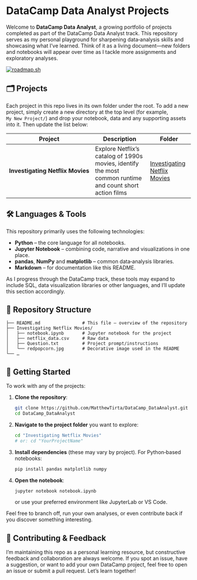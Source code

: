 # DataCamp Data Analyst Projects

Welcome to **DataCamp Data Analyst**, a growing portfolio of projects completed as part of the DataCamp Data Analyst track.  This repository serves as my personal playground for sharpening data‑analysis skills and showcasing what I’ve learned.  Think of it as a living document—new folders and notebooks will appear over time as I tackle more assignments and exploratory analyses.

<a href="https://roadmap.sh"><img src="https://roadmap.sh/card/tall/6787ad7396e9097300d0738e?variant=dark&roadmaps=data-analyst%2Cai-data-scientist" alt="roadmap.sh"/></a>

## 🗂️ Projects

Each project in this repo lives in its own folder under the root.  To add a new project, simply create a new directory at the top level (for example, `My New Project/`) and drop your notebook, data and any supporting assets into it.  Then update the list below:

| Project                               | Description                                                  | Folder |
|---------------------------------------|--------------------------------------------------------------|--------|
| **Investigating Netflix Movies**      | Explore Netflix’s catalog of 1990s movies, identify the most common runtime and count short action films | [Investigating Netflix Movies](Investigating%20Netflix%20Movies/) |

## 🛠️ Languages & Tools

This repository primarily uses the following technologies:

* **Python** – the core language for all notebooks.
* **Jupyter Notebook** – combining code, narrative and visualizations in one place.
* **pandas**, **NumPy** and **matplotlib** – common data‑analysis libraries.
* **Markdown** – for documentation like this README.

As I progress through the DataCamp track, these tools may expand to include SQL, data visualization libraries or other languages, and I’ll update this section accordingly.

## 🔧 Repository Structure

```
├── README.md                # This file – overview of the repository
├── Investigating Netflix Movies/
│   ├── notebook.ipynb       # Jupyter notebook for the project
│   ├── netflix_data.csv     # Raw data
│   ├── Question.txt         # Project prompt/instructions
│   └── redpopcorn.jpg       # Decorative image used in the README
└── …
```

## 🚀 Getting Started

To work with any of the projects:

1. **Clone the repository**:
   ```bash
   git clone https://github.com/MatthewTirta/DataCamp_DataAnalyst.git
   cd DataCamp_DataAnalyst
   ```
2. **Navigate to the project folder** you want to explore:
   ```bash
   cd "Investigating Netflix Movies"
   # or: cd "YourProjectName"
   ```
3. **Install dependencies** (these may vary by project).  For Python‑based notebooks:
   ```bash
   pip install pandas matplotlib numpy
   ```
4. **Open the notebook**:
   ```bash
   jupyter notebook notebook.ipynb
   ```
   or use your preferred environment like JupyterLab or VS Code.

Feel free to branch off, run your own analyses, or even contribute back if you discover something interesting.

## 🙌 Contributing & Feedback

I’m maintaining this repo as a personal learning resource, but constructive feedback and collaboration are always welcome.  If you spot an issue, have a suggestion, or want to add your own DataCamp project, feel free to open an issue or submit a pull request.  Let’s learn together!
